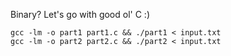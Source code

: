 Binary? Let's go with good ol' C :)

```
gcc -lm -o part1 part1.c && ./part1 < input.txt
gcc -lm -o part2 part2.c && ./part2 < input.txt
```
